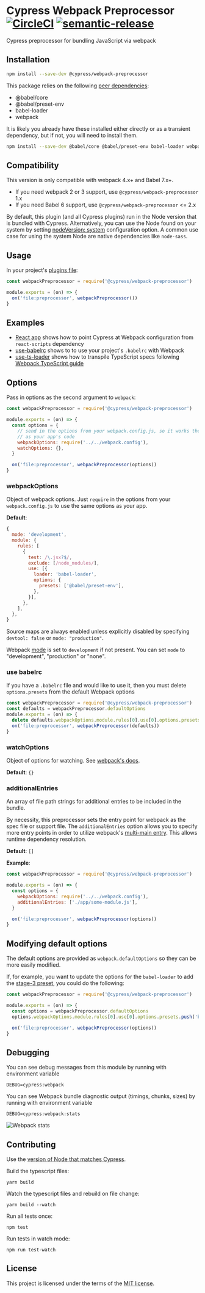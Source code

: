 # Cypress Webpack Preprocessor [![CircleCI](https://circleci.com/gh/cypress-io/cypress-webpack-preprocessor.svg?style=svg)](https://circleci.com/gh/cypress-io/cypress-webpack-preprocessor) [![semantic-release][semantic-image] ][semantic-url]

Cypress preprocessor for bundling JavaScript via webpack

## Installation

```sh
npm install --save-dev @cypress/webpack-preprocessor
```

This package relies on the following [peer dependencies](https://docs.npmjs.com/files/package.json#peerdependencies):

* @babel/core
* @babel/preset-env
* babel-loader
* webpack

It is likely you already have these installed either directly or as a transient dependency, but if not, you will need to install them.

```sh
npm install --save-dev @babel/core @babel/preset-env babel-loader webpack
```

## Compatibility

This version is only compatible with webpack 4.x+ and Babel 7.x+.

* If you need webpack 2 or 3 support, use `@cypress/webpack-preprocessor` 1.x
* If you need Babel 6 support, use `@cypress/webpack-preprocessor` <= 2.x

By default, this plugin (and all Cypress plugins) run in the Node version that is bundled with Cypress. Alternatively, you can use the Node found on your system by setting [nodeVersion: system](https://on.cypress.io/configuration#Node-version) configuration option. A common use case for using the system Node are native dependencies like `node-sass`.

## Usage

In your project's [plugins file](https://on.cypress.io/guides/tooling/plugins-guide.html):

```javascript
const webpackPreprocessor = require('@cypress/webpack-preprocessor')

module.exports = (on) => {
  on('file:preprocessor', webpackPreprocessor())
}
```

## Examples

- [React app](examples/react-app) shows how to point Cypress at Webpack configuration from `react-scripts` dependency
- [use-babelrc](examples/use-babelrc) shows to to use your project's `.babelrc` with Webpack
- [use-ts-loader](examples/use-ts-loader) shows how to transpile TypeScript specs following [Webpack TypeScript guide](https://webpack.js.org/guides/typescript/)

## Options

Pass in options as the second argument to `webpack`:

```javascript
const webpackPreprocessor = require('@cypress/webpack-preprocessor')

module.exports = (on) => {
  const options = {
    // send in the options from your webpack.config.js, so it works the same
    // as your app's code
    webpackOptions: require('../../webpack.config'),
    watchOptions: {},
  }

  on('file:preprocessor', webpackPreprocessor(options))
}
```

### webpackOptions

Object of webpack options. Just `require` in the options from your `webpack.config.js` to use the same options as your app.

**Default**:

```javascript
{
  mode: 'development',
  module: {
    rules: [
      {
        test: /\.jsx?$/,
        exclude: [/node_modules/],
        use: [{
          loader: 'babel-loader',
          options: {
            presets: ['@babel/preset-env'],
          },
        }],
      },
    ],
  },
}
```

Source maps are always enabled unless explicitly disabled by specifying `devtool: false` or `mode: "production"`.

Webpack [mode](https://webpack.js.org/configuration/mode/) is set to `development` if not present. You can set `mode` to "development", "production" or "none".

### use babelrc

If you have a `.babelrc` file and would like to use it, then you must delete `options.presets` from the default Webpack options

```js
const webpackPreprocessor = require('@cypress/webpack-preprocessor')
const defaults = webpackPreprocessor.defaultOptions
module.exports = (on) => {
  delete defaults.webpackOptions.module.rules[0].use[0].options.presets
  on('file:preprocessor', webpackPreprocessor(defaults))
}
```

### watchOptions

Object of options for watching. See [webpack's docs](https://webpack.js.org/configuration/watch).

**Default**: `{}`

### additionalEntries

An array of file path strings for additional entries to be included in the bundle.

By necessity, this preprocessor sets the entry point for webpack as the spec file or support file. The `additionalEntries` option allows you to specify more entry points in order to utilize webpack's [multi-main entry](https://webpack.js.org/concepts/entry-points/#single-entry-shorthand-syntax). This allows runtime dependency resolution.

**Default**: `[]`

**Example**:

```javascript
const webpackPreprocessor = require('@cypress/webpack-preprocessor')

module.exports = (on) => {
  const options = {
    webpackOptions: require('../../webpack.config'),
    additionalEntries: ['./app/some-module.js'],
  }

  on('file:preprocessor', webpackPreprocessor(options))
}
```

## Modifying default options

The default options are provided as `webpack.defaultOptions` so they can be more easily modified.

If, for example, you want to update the options for the `babel-loader` to add the [stage-3 preset](https://babeljs.io/docs/plugins/preset-stage-3/), you could do the following:

```javascript
const webpackPreprocessor = require('@cypress/webpack-preprocessor')

module.exports = (on) => {
  const options = webpackPreprocessor.defaultOptions
  options.webpackOptions.module.rules[0].use[0].options.presets.push('babel-preset-stage-3')

  on('file:preprocessor', webpackPreprocessor(options))
}
```

## Debugging

You can see debug messages from this module by running with environment variable

```
DEBUG=cypress:webpack
```

You can see Webpack bundle diagnostic output (timings, chunks, sizes) by running with environment variable

```
DEBUG=cypress:webpack:stats
```
![Webpack stats](images/webpack-stats.png)

## Contributing

Use the [version of Node that matches Cypress](https://github.com/cypress-io/cypress/blob/develop/.node-version).

Build the typescript files:

```shell
yarn build
```

Watch the typescript files and rebuild on file change:

```shell
yarn build --watch
```

Run all tests once:

```shell
npm test
```

Run tests in watch mode:

```shell
npm run test-watch
```

## License

This project is licensed under the terms of the [MIT license](/LICENSE.md).

[semantic-image]: https://img.shields.io/badge/%20%20%F0%9F%93%A6%F0%9F%9A%80-semantic--release-e10079.svg
[semantic-url]: https://github.com/semantic-release/semantic-release
